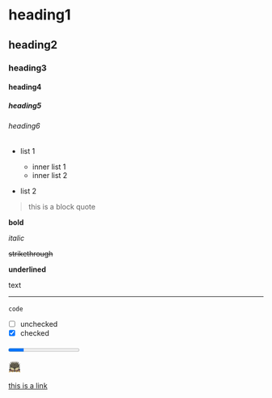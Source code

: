 # heading1

## heading2

### heading3

#### heading4

##### heading5

###### heading6

* list 1
	* inner list 1
	* inner list 2

* list 2

> this is a block quote

**bold**

*italic*

~~strikethrough~~

__underlined__

text

---

`code`

- [ ] unchecked
- [x] checked

<progress value="22" max="100"></progress>

![alternative text](images/Nergigante24.png)

[this is a link](https://google.com)
